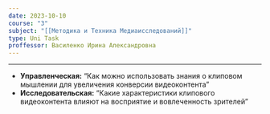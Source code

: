 ```yaml
---
date: 2023-10-10
course: "3"
subject: "[[Методика и Техника Медиаисследований]]"
type: Uni Task
proffessor: Василенко Ирина Александровна
---
```

---
- **Управленческая:** “Как можно использовать знания о клиповом мышлении для увеличения конверсии видеоконтента”
- **Исследовательская:** “Какие характеристики клипового видеоконтента влияют на восприятие и вовлеченность зрителей”